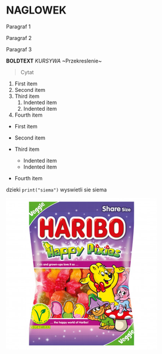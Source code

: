 
# NAGLOWEK

Paragraf 1

Paragraf 2 

Paragraf 3 

**BOLDTEXT**
*KURSYWA*
~Przekreslenie~

> Cytat

1. First item
2. Second item
3. Third item
    1. Indented item
    2. Indented item
4. Fourth item 

- First item
- Second item
- Third item
    - Indented item
    - Indented item
- Fourth item 

    <html>
     <head>
     <title>Test</title>
    </head>


dzieki `print("siema")` wyswietli sie siema

![HARIBO](haribo.jpg)
